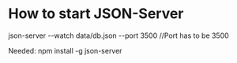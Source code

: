 # How to start JSON-Server
json-server --watch data/db.json --port 3500 //Port has to be 3500

Needed:
npm install -g json-server
